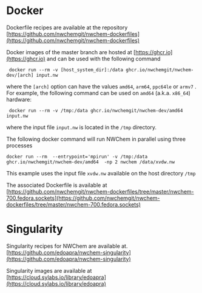 # Docker 

Dockerfile recipes are available at the repository [https://github.com/nwchemgit/nwchem-dockerfiles](https://github.com/nwchemgit/nwchem-dockerfiles)

Docker images of the master branch are hosted at [https://ghcr.io](https://ghcr.io) and can be used with the following command  

```
 docker run --rm -v [host_system_dir]:/data ghcr.io/nwchemgit/nwchem-dev/[arch] input.nw
```
where the `[arch]` option can have the values `amd64`, `arm64`, `ppc64le` or `armv7` . For example, the following command can be used on `amd64` (a.k.a. `x86_64`) hardware:
```
 docker run --rm -v /tmp:/data ghcr.io/nwchemgit/nwchem-dev/amd64 input.nw
```
where the input file `input.nw` is located in the `/tmp` directory.


The following docker command will run NWChem in parallel using three processes 
```
docker run --rm  --entrypoint='mpirun' -v /tmp:/data ghcr.io/nwchemgit/nwchem-dev/amd64  -np 2 nwchem /data/xvdw.nw
```
This example uses the input file `xvdw.nw` available on the host directory `/tmp`

The associated Dockerfile is available at  
[https://github.com/nwchemgit/nwchem-dockerfiles/tree/master/nwchem-700.fedora.sockets](https://github.com/nwchemgit/nwchem-dockerfiles/tree/master/nwchem-700.fedora.sockets) 


# Singularity

Singularity recipes for NWChem are available at.  
[https://github.com/edoapra/nwchem-singularity](https://github.com/edoapra/nwchem-singularity)

Singularity images are available at  
[https://cloud.sylabs.io/library/edoapra](https://cloud.sylabs.io/library/edoapra)
